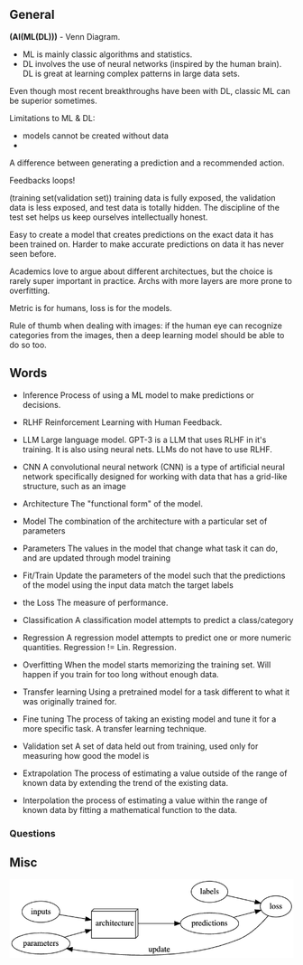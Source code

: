 ## General

**(AI(ML(DL)))** - Venn Diagram.

- ML is mainly classic algorithms and statistics.
- DL involves the use of neural networks (inspired by the human brain). DL is great at learning complex patterns in large data sets.

Even though most recent breakthroughs have been with DL, classic ML can be superior sometimes.

Limitations to ML & DL:

- models cannot be created without data
-

A difference between generating a prediction and a recommended action.

Feedbacks loops!

(training set(validation set))
training data is fully exposed, the validation data is less exposed, and test data is totally hidden. The discipline of the test set helps us keep ourselves intellectually honest.

Easy to create a model that creates predictions on the exact data it has been trained on. Harder to make accurate predictions on data it has never seen before.

Academics love to argue about different architectues, but the choice is rarely super important in practice. Archs with more layers are more prone to overfitting.

Metric is for humans, loss is for the models.

Rule of thumb when dealing with images:
if the human eye can recognize categories from the images, then a deep learning model should be able to do so too.

## Words

- Inference
  Process of using a ML model to make predictions or decisions.

- RLHF
  Reinforcement Learning with Human Feedback.

- LLM
  Large language model. GPT-3 is a LLM that uses RLHF in it's training. It is also using neural nets. LLMs do not have to use RLHF.

- CNN
  A convolutional neural network (CNN) is a type of artificial neural network specifically designed for working with data that has a grid-like structure, such as an image

- Architecture
  The "functional form" of the model.

- Model
  The combination of the architecture with a particular set of parameters

- Parameters
  The values in the model that change what task it can do, and are updated through model training

- Fit/Train
  Update the parameters of the model such that the predictions of the model using the input data match the target labels

- the Loss
  The measure of performance.

- Classification
  A classification model attempts to predict a class/category

- Regression
  A regression model attempts to predict one or more numeric quantities. Regression != Lin. Regression.

- Overfitting
  When the model starts memorizing the training set. Will happen if you train for too long without enough data.

- Transfer learning
  Using a pretrained model for a task different to what it was originally trained for.

- Fine tuning
  The process of taking an existing model and tune it for a more specific task. A transfer learning technique.

- Validation set
  A set of data held out from training, used only for measuring how good the model is

- Extrapolation
  The process of estimating a value outside of the range of known data by extending the trend of the existing data.

- Interpolation
  the process of estimating a value within the range of known data by fitting a mathematical function to the data.

### Questions

## Misc

![](img/img1.png)

